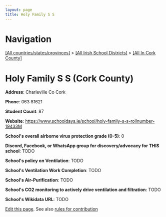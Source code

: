 ```yaml
---
layout: page
title: Holy Family S S
---
```

# Navigation

[[All countries/states/provinces]](../../..) > [[All Irish School Districts]](../..) > [[All In Cork County]](..)

# Holy Family S S (Cork County)

**Address**: Charleville Co Cork

**Phone**: 063 81621

**Student Count**: 87

**Website**: <https://www.schooldays.ie/school/holy-family-s-s-rollnumber-19433M>

**School's overall airborne virus protection grade (0-5)**: 0

**Discord, Facebook, or WhatsApp group for discovery/advocacy for THIS school**: TODO

**School's policy on Ventilation**: TODO

**School's Ventilation Work Completion**: TODO

**School's Air-Purification**: TODO

**School's CO2 monitoring to actively drive ventilation and filtration**: TODO

**School's Wikidata URL**: TODO


[Edit this page](https://github.com/ventilate-schools/Ireland/edit/main/./Cork_County/Holy_Family_S_S.md). See also [rules for contribution](../../../contribution-rules/)